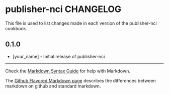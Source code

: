 publisher-nci CHANGELOG
=======================

This file is used to list changes made in each version of the publisher-nci cookbook.

0.1.0
-----
- [your_name] - Initial release of publisher-nci

- - -
Check the [Markdown Syntax Guide](http://daringfireball.net/projects/markdown/syntax) for help with Markdown.

The [Github Flavored Markdown page](http://github.github.com/github-flavored-markdown/) describes the differences between markdown on github and standard markdown.
